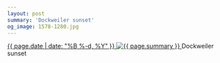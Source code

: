 ```yaml
---
layout: post
summary: 'Dockweiler sunset'
og_image: 1578-1280.jpg
---
```


<p>
 <time>
  <a href="/1578">
   {{ page.date | date: "%B %-d, %Y" }}
  </a>
 </time>
 <a href="/1578">
  <img alt="{{ page.summary }}" sizes="(min-width: 700px) 50vw, calc(100vw - 2rem)" src="{{ site.assets_url }}/1578-640.jpg" srcset="{{ site.assets_url }}/1578-320.jpg 320w, {{ site.assets_url }}/1578-640.jpg 640w, {{ site.assets_url }}/1578-960.jpg 960w, {{ site.assets_url }}/1578-1280.jpg 1280w"/>
 </a>
 <span>
  Dockweiler sunset
 </span>
</p>
